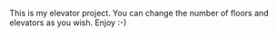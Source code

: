 This is my elevator project.
You can change the number of floors and elevators as you wish.
Enjoy :-)
